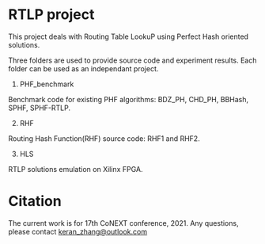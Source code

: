 # RTLP project

This project deals with Routing Table LookuP using Perfect Hash oriented solutions.

Three folders are used to provide source code and experiment results. Each folder can be used as an independant project.

1. PHF_benchmark

Benchmark code for existing PHF algorithms: BDZ_PH, CHD_PH, BBHash, SPHF, SPHF-RTLP.

2. RHF

Routing Hash Function(RHF) source code: RHF1 and RHF2.

3. HLS

RTLP solutions emulation on Xilinx FPGA.

# Citation
The current work is for 17th CoNEXT conference, 2021.
Any questions, please contact keran_zhang@outlook.com
